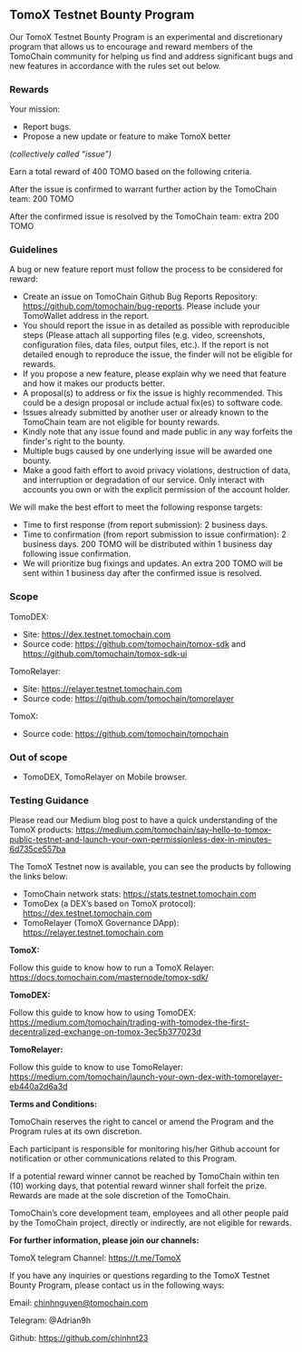 ## TomoX Testnet Bounty Program
Our TomoX Testnet Bounty Program is an experimental and discretionary program that allows us to encourage and reward members of the TomoChain community for helping us find and address significant bugs and new features in accordance with the rules set out below.

### Rewards
Your mission:

- Report bugs.
- Propose a new update or feature to make TomoX better

*(collectively called “issue”)*

Earn a total reward of 400 TOMO based on the following criteria.

After the issue is confirmed to warrant further action by the TomoChain team: 200 TOMO

After the confirmed issue is resolved by the TomoChain team: extra 200 TOMO

### Guidelines
A bug or new feature report must follow the process to be considered for reward:

- Create an issue on TomoChain Github Bug Reports Repository: https://github.com/tomochain/bug-reports. Please include your TomoWallet address in the report.
- You should report the issue in as detailed as possible with reproducible steps (Please attach all supporting files (e.g. video, screenshots, configuration files, data files, output files, etc.). If the report is not detailed enough to reproduce the issue, the finder will not be eligible for rewards.
- If you propose a new feature, please explain why we need that feature and how it makes our products better.
- A proposal(s) to address or fix the issue is highly recommended. This could be a design proposal or include actual fix(es) to software code.
- Issues already submitted by another user or already known to the TomoChain team are not eligible for bounty rewards.
- Kindly note that any issue found and made public in any way forfeits the finder's right to the bounty.
- Multiple bugs caused by one underlying issue will be awarded one bounty.
- Make a good faith effort to avoid privacy violations, destruction of data, and interruption or degradation of our service. Only interact with accounts you own or with the explicit permission of the account holder.

We will make the best effort to meet the following response targets:
- Time to first response (from report submission): 2 business days.
- Time to confirmation (from report submission to issue confirmation): 2 business days. 200 TOMO will be distributed within 1 business day following issue confirmation.
- We will prioritize bug fixings and updates. An extra 200 TOMO will be sent within 1 business day after the confirmed issue is resolved.

### Scope
TomoDEX:

- Site: https://dex.testnet.tomochain.com
- Source code: https://github.com/tomochain/tomox-sdk and https://github.com/tomochain/tomox-sdk-ui

TomoRelayer:

- Site: https://relayer.testnet.tomochain.com
- Source code: https://github.com/tomochain/tomorelayer

TomoX:

- Source code: https://github.com/tomochain/tomochain 

### Out of scope
- TomoDEX, TomoRelayer on Mobile browser.

### Testing Guidance
Please read our Medium blog post to have a quick understanding of the TomoX products: https://medium.com/tomochain/say-hello-to-tomox-public-testnet-and-launch-your-own-permissionless-dex-in-minutes-6d735ce557ba

The TomoX Testnet now is available, you can see the products by following the links below:

- TomoChain network stats: https://stats.testnet.tomochain.com
- TomoDex (a DEX’s based on TomoX protocol): https://dex.testnet.tomochain.com
- TomoRelayer (TomoX Governance DApp): https://relayer.testnet.tomochain.com

**TomoX:**

Follow this guide to know how to run a TomoX Relayer: https://docs.tomochain.com/masternode/tomox-sdk/

**TomoDEX:**

Follow this guide to know how to using TomoDEX: https://medium.com/tomochain/trading-with-tomodex-the-first-decentralized-exchange-on-tomox-3ec5b377023d

**TomoRelayer:**

Follow this guide to know to use TomoRelayer: https://medium.com/tomochain/launch-your-own-dex-with-tomorelayer-eb440a2d6a3d


**Terms and Conditions:**

TomoChain reserves the right to cancel or amend the Program and the Program rules at its own discretion.

Each participant is responsible for monitoring his/her Github account for notification or other communications related to this Program.

If a potential reward winner cannot be reached by TomoChain within ten (10) working days, that potential reward winner shall forfeit the prize.
Rewards are made at the sole discretion of the TomoChain. 

TomoChain’s core development team, employees and all other people paid by the TomoChain project, directly or indirectly, are not eligible for rewards.

**For further information, please join our channels:**

TomoX telegram Channel: https://t.me/TomoX

If you have any inquiries or questions regarding to the TomoX Testnet Bounty Program, please contact us in the following ways:

Email: chinhnguyen@tomochain.com

Telegram: @Adrian9h

Github: https://github.com/chinhnt23
